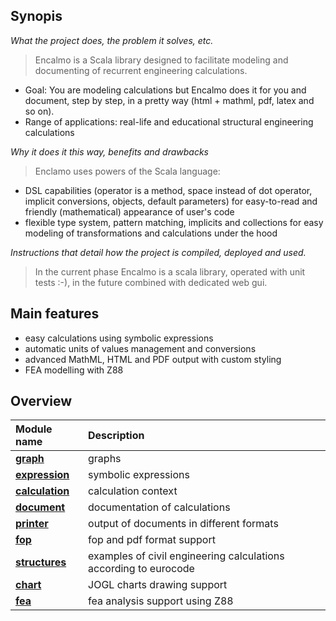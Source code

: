 ## Synopis ##

_What the project does, the problem it solves, etc._

> Encalmo is a Scala library designed to facilitate modeling and documenting of recurrent engineering calculations.
  * Goal: You are modeling calculations but Encalmo does it for you and document, step by step, in a pretty way (html + mathml, pdf, latex and so on).
  * Range of applications: real-life and educational structural engineering calculations

_Why it does it this way, benefits and drawbacks_

> Enclamo uses powers of the Scala language:

  * DSL capabilities (operator is a method, space instead of dot operator, implicit conversions, objects, default parameters) for easy-to-read and friendly (mathematical) appearance of user's code
  * flexible type system, pattern matching, implicits and collections for easy modeling of transformations and calculations under the hood

_Instructions that detail how the project is compiled, deployed and used._

> In the current phase Encalmo is a scala library, operated with unit tests :-), in the future combined with dedicated web gui.

## Main features ##

  * easy calculations using symbolic expressions
  * automatic units of values management and conversions
  * advanced MathML, HTML and PDF output with custom styling
  * FEA modelling with Z88

## Overview ##

|Module name|Description|
|:----------|:----------|
| **[graph](http://code.google.com/p/encalmo/source/browse/graph/src/main/scala/org/encalmo/graph/)** |graphs|
| **[expression](http://code.google.com/p/encalmo/source/browse/expression/src/main/scala/org/encalmo/expression/)** |symbolic expressions|
| **[calculation](http://code.google.com/p/encalmo/source/browse/calculation/src/main/scala/org/encalmo/calculation/)** |calculation context|
| **[document](http://code.google.com/p/encalmo/source/browse/document/src/main/scala/org/encalmo/document/)** |documentation of calculations|
| **[printer](http://code.google.com/p/encalmo/source/browse/printer/src/main/scala/org/encalmo/printer/)** |output of documents in different formats|
| **[fop](http://code.google.com/p/encalmo/source/browse/fop/src/main/java/org/encalmo/fop/)** |fop and pdf format support|
| **[structures](http://code.google.com/p/encalmo/source/browse/structures/src/main/scala/org/encalmo/structures/)** |examples of civil engineering calculations according to eurocode|
| **[chart](http://code.google.com/p/encalmo/source/browse/chart/src/main/scala/org/encalmo/chart/)** |JOGL charts drawing support|
| **[fea](http://code.google.com/p/encalmo/source/browse/fea/src/main/scala/org/encalmo/fea/)** |fea analysis support using Z88 |
